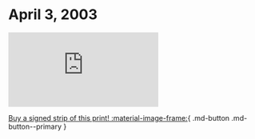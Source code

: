 # April 3, 2003

![](https://www.achewood.com/comic.php?date=04032003)

[Buy a signed strip of this print! :material-image-frame:](https://achewood-holiday-pop-up.myshopify.com/products/strip#04032003){ .md-button .md-button--primary }
